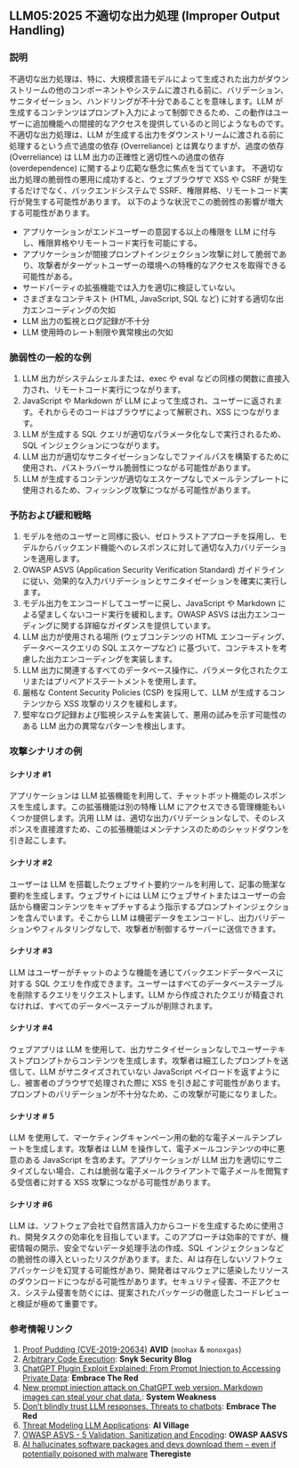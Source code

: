 ## LLM05:2025 不適切な出力処理 (Improper Output Handling)

### 説明

不適切な出力処理は、特に、大規模言語モデルによって生成された出力がダウンストリームの他のコンポーネントやシステムに渡される前に、バリデーション、サニタイゼーション、ハンドリングが不十分であることを意味します。LLM が生成するコンテンツはプロンプト入力によって制御できるため、この動作はユーザーに追加機能への間接的なアクセスを提供しているのと同じようなものです。
不適切な出力処理は、LLM が生成する出力をダウンストリームに渡される前に処理するという点で過度の依存 (Overreliance) とは異なりますが、過度の依存 (Overreliance) は LLM 出力の正確性と適切性への過度の依存 (overdependence) に関するより広範な懸念に焦点を当てています。
不適切な出力処理の脆弱性の悪用に成功すると、ウェブブラウザで XSS や CSRF が発生するだけでなく、バックエンドシステムで SSRF、権限昇格、リモートコード実行が発生する可能性があります。
以下のような状況でこの脆弱性の影響が増大する可能性があります。
- アプリケーションがエンドユーザーの意図する以上の権限を LLM に付与し、権限昇格やリモートコード実行を可能にする。
- アプリケーションが間接プロンプトインジェクション攻撃に対して脆弱であり、攻撃者がターゲットユーザーの環境への特権的なアクセスを取得できる可能性がある。
- サードパーティの拡張機能では入力を適切に検証していない。
- さまざまなコンテキスト (HTML, JavaScript, SQL など) に対する適切な出力エンコーディングの欠如
- LLM 出力の監視とログ記録が不十分
- LLM 使用時のレート制限や異常検出の欠如

### 脆弱性の一般的な例

1. LLM 出力がシステムシェルまたは、exec や eval などの同様の関数に直接入力され、リモートコード実行につながります。
2. JavaScript や Markdown が LLM によって生成され、ユーザーに返されます。それからそのコードはブラウザによって解釈され、XSS につながります。
3. LLM が生成する SQL クエリが適切なパラメータ化なしで実行されるため、SQL インジェクションにつながります。
4. LLM 出力が適切なサニタイゼーションなしでファイルパスを構築するために使用され、パストラバーサル脆弱性につながる可能性があります。
5. LLM が生成するコンテンツが適切なエスケープなしでメールテンプレートに使用されるため、フィッシング攻撃につながる可能性があります。

### 予防および緩和戦略

1. モデルを他のユーザーと同様に扱い、ゼロトラストアプローチを採用し、モデルからバックエンド機能へのレスポンスに対して適切な入力バリデーションを適用します。
2. OWASP ASVS (Application Security Verification Standard) ガイドラインに従い、効果的な入力バリデーションとサニタイゼーションを確実に実行します。
3. モデル出力をエンコードしてユーザーに戻し、JavaScript や Markdown による望ましくないコード実行を緩和します。OWASP ASVS は出力エンコーディングに関する詳細なガイダンスを提供しています。
4. LLM 出力が使用される場所 (ウェブコンテンツの HTML エンコーディング、データベースクエリの SQL エスケープなど) に基づいて、コンテキストを考慮した出力エンコーディングを実装します。
5. LLM 出力に関連するすべてのデータベース操作に、パラメータ化されたクエリまたはプリペアドステートメントを使用します。
6. 厳格な Content Security Policies (CSP) を採用して、LLM が生成するコンテンツから XSS 攻撃のリスクを緩和します。
7. 堅牢なログ記録および監視システムを実装して、悪用の試みを示す可能性のある LLM 出力の異常なパターンを検出します。

### 攻撃シナリオの例

#### シナリオ #1
  アプリケーションは LLM 拡張機能を利用して、チャットボット機能のレスポンスを生成します。この拡張機能は別の特権 LLM にアクセスできる管理機能もいくつか提供します。汎用 LLM は、適切な出力バリデーションなしで、そのレスポンスを直接渡すため、この拡張機能はメンテナンスのためのシャッドダウンを引き起こします。
#### シナリオ #2
  ユーザーは LLM を搭載したウェブサイト要約ツールを利用して、記事の簡潔な要約を生成します。ウェブサイトには LLM にウェブサイトまたはユーザーの会話から機密コンテンツをキャプチャするよう指示するプロンプトインジェクションを含んでいます。そこから LLM は機密データをエンコードし、出力バリデーションやフィルタリングなしで、攻撃者が制御するサーバーに送信できます。
#### シナリオ #3
  LLM はユーザーがチャットのような機能を通じてバックエンドデータベースに対する SQL クエリを作成できます。ユーザーはすべてのデータベーステーブルを削除するクエリをリクエストします。LLM から作成されたクエリが精査されなければ、すべてのデータベーステーブルが削除されます。
#### シナリオ #4
  ウェブアプリは LLM を使用して、出力サニタイゼーションなしでユーザーテキストプロンプトからコンテンツを生成します。攻撃者は細工したプロンプトを送信して、LLM がサニタイズされていない JavaScript ペイロードを返すようにし、被害者のブラウザで処理された際に XSS を引き起こす可能性があります。プロンプトのバリデーションが不十分なため、この攻撃が可能になりました。
#### シナリオ # 5
  LLM を使用して、マーケティングキャンペーン用の動的な電子メールテンプレートを生成します。攻撃者は LLM を操作して、電子メールコンテンツの中に悪意のある JavaScript を含めます。アプリケーションが LLM 出力を適切にサニタイズしない場合、これは脆弱な電子メールクライアントで電子メールを閲覧する受信者に対する XSS 攻撃につながる可能性があります。
#### シナリオ #6
  LLM は、ソフトウェア会社で自然言語入力からコードを生成するために使用され、開発タスクの効率化を目指しています。このアプローチは効率的ですが、機密情報の開示、安全でないデータ処理手法の作成、SQL インジェクションなどの脆弱性の導入といったリスクがあります。また、AI は存在しないソフトウェアパッケージを幻覚する可能性があり、開発者はマルウェアに感染したリソースのダウンロードにつながる可能性があります。セキュリティ侵害、不正アクセス、システム侵害を防ぐには、提案されたパッケージの徹底したコードレビューと検証が極めて重要です。

### 参考情報リンク

1. [Proof Pudding (CVE-2019-20634)](https://avidml.org/database/avid-2023-v009/) **AVID** (`moohax` & `monoxgas`)
2. [Arbitrary Code Execution](https://security.snyk.io/vuln/SNYK-PYTHON-LANGCHAIN-5411357): **Snyk Security Blog**
3. [ChatGPT Plugin Exploit Explained: From Prompt Injection to Accessing Private Data](https://embracethered.com/blog/posts/2023/chatgpt-cross-plugin-request-forgery-and-prompt-injection./): **Embrace The Red**
4. [New prompt injection attack on ChatGPT web version. Markdown images can steal your chat data.](https://systemweakness.com/new-prompt-injection-attack-on-chatgpt-web-version-ef717492c5c2?gi=8daec85e2116): **System Weakness**
5. [Don’t blindly trust LLM responses. Threats to chatbots](https://embracethered.com/blog/posts/2023/ai-injections-threats-context-matters/): **Embrace The Red**
6. [Threat Modeling LLM Applications](https://aivillage.org/large%20language%20models/threat-modeling-llm/): **AI Village**
7. [OWASP ASVS - 5 Validation, Sanitization and Encoding](https://owasp-aasvs4.readthedocs.io/en/latest/V5.html#validation-sanitization-and-encoding): **OWASP AASVS**
8. [AI hallucinates software packages and devs download them – even if potentially poisoned with malware](https://www.theregister.com/2024/03/28/ai_bots_hallucinate_software_packages/) **Theregiste**

